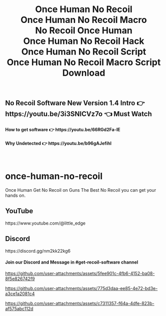 
<h1 align="center">
  <br>
  Once Human No Recoil
  <br>
  Once Human No Recoil Macro
  <br>
  No Recoil Once Human
  <br>
  Once Human  No Recoil Hack
  <br>
  Once Human No Recoil Script
  <br>
  Once Human No Recoil Macro Script Download
</h1>

<br>
<h2>No Recoil Software New Version 1.4 Intro  👉 https://youtu.be/3i3SNICVz7o 👈 Must Watch</h2>
<h4>How to get software 👉 https://youtu.be/66RGd2Fa-IE </h4>
<h4>Why Undetected 👉 https://youtu.be/b96gAJefihI </h4>
<br>

# once-human-no-recoil
Once Human Get No Recoil on Guns The Best No Recoil you can get your hands on.

<h2>YouTube</h2>
https://www.youtube.com/@little_edge
<br>
<h2>Discord</h2>
https://discord.gg/nm2kk22kg6
<h4>Join our Discord and Message in #get-recoil-software channel</h4>


https://github.com/user-attachments/assets/5fee901c-4fb6-4152-ba08-8f5e826742f9


https://github.com/user-attachments/assets/775d3daa-ee85-4e72-bd3e-a3ce1a2081c4


https://github.com/user-attachments/assets/c7311357-f64a-4dfe-823b-af575abc112d









